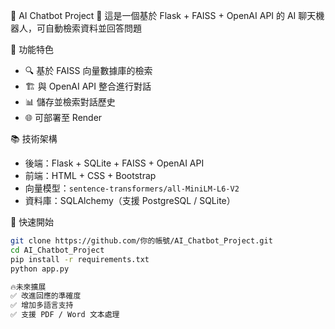 🤖 AI Chatbot Project
🚀 這是一個基於 Flask + FAISS + OpenAI API 的 AI 聊天機器人，可自動檢索資料並回答問題

📌 功能特色
- 🔍 基於 FAISS 向量數據庫的檢索
- 🏗  與 OpenAI API 整合進行對話
- 📊 儲存並檢索對話歷史
- 🌐 可部署至 Render

📚 技術架構
- 後端：Flask + SQLite + FAISS + OpenAI API
- 前端：HTML + CSS + Bootstrap
- 向量模型：`sentence-transformers/all-MiniLM-L6-V2`
- 資料庫：SQLAlchemy（支援 PostgreSQL / SQLite）

🚀 快速開始
```bash
git clone https://github.com/你的帳號/AI_Chatbot_Project.git
cd AI_Chatbot_Project
pip install -r requirements.txt
python app.py

🔥未來擴展
✅ 改進回應的準確度
✅ 增加多語言支持
✅ 支援 PDF / Word 文本處理
